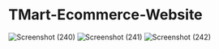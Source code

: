 # TMart-Ecommerce-Website
![Screenshot (240)](https://user-images.githubusercontent.com/52591877/114234516-7d3c8c00-999c-11eb-9aea-e07ec42d6448.png)
![Screenshot (241)](https://user-images.githubusercontent.com/52591877/114234564-93e2e300-999c-11eb-83c4-6e5074565289.png)
![Screenshot (242)](https://user-images.githubusercontent.com/52591877/114234582-980f0080-999c-11eb-8ab0-d71a4fa527a4.png)

